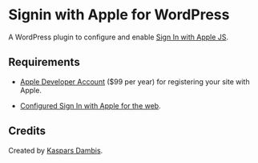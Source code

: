 # Signin with Apple for WordPress

A WordPress plugin to configure and enable [Sign In with Apple JS](https://developer.apple.com/documentation/signinwithapplejs).


## Requirements

- [Apple Developer Account](https://developer.apple.com/programs/enroll/) ($99 per year) for registering your site with Apple.

- [Configured Sign In with Apple for the web](https://help.apple.com/developer-account/#/dev1c0e25352).


## Credits

Created by [Kaspars Dambis](https://kaspars.net).
